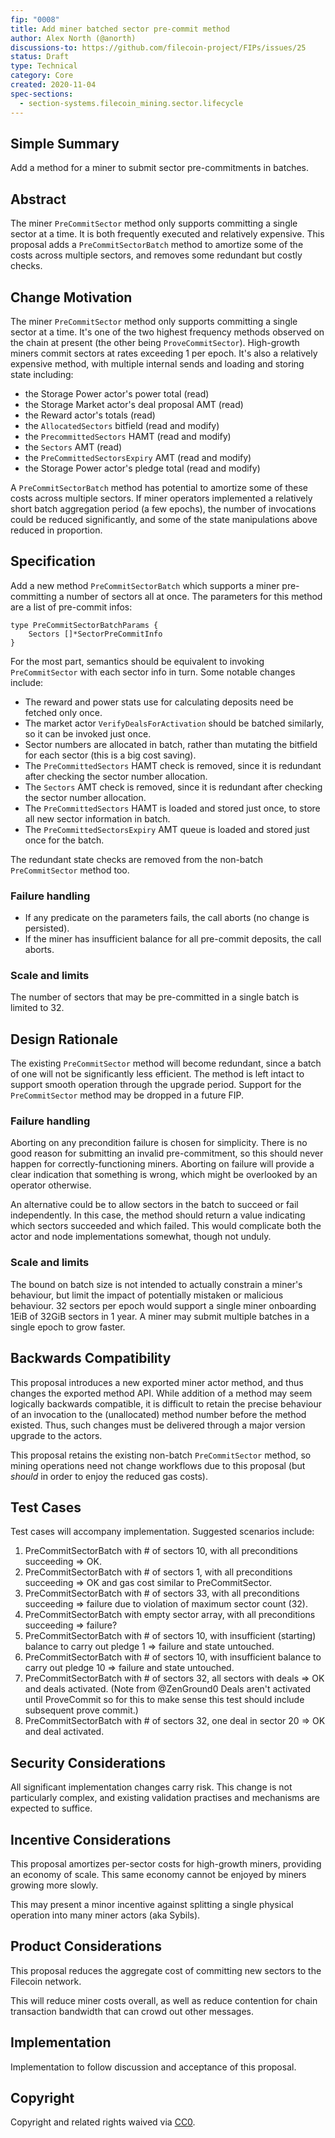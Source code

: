 ```yaml
---
fip: "0008"
title: Add miner batched sector pre-commit method
author: Alex North (@anorth)
discussions-to: https://github.com/filecoin-project/FIPs/issues/25
status: Draft
type: Technical
category: Core
created: 2020-11-04
spec-sections: 
  - section-systems.filecoin_mining.sector.lifecycle
---
```


## Simple Summary
<!--"If you can't explain it simply, you don't understand it well enough." Provide a simplified and layman-accessible explanation of the FIP.-->
Add a method for a miner to submit sector pre-commitments in batches.

## Abstract
<!--A short (~200 word) description of the technical issue being addressed.-->
The miner `PreCommitSector` method only supports committing a single sector at a time.
It is both frequently executed and relatively expensive.
This proposal adds a `PreCommitSectorBatch` method to amortize some of the costs across multiple sectors,
and removes some redundant but costly checks.


## Change Motivation
<!--The motivation is critical for FIPs that want to change the Filecoin protocol. It should clearly explain why the existing protocol specification is inadequate to address the problem that the FIP solves. FIP submissions without sufficient motivation may be rejected outright.-->
The miner `PreCommitSector` method only supports committing a single sector at a time. 
It's one of the two highest frequency methods observed on the chain at present (the other being `ProveCommitSector`). 
High-growth miners commit sectors at rates exceeding 1 per epoch. 
It's also a relatively expensive method, with multiple internal sends and loading and storing state including:
- the Storage Power actor's power total (read)
- the Storage Market actor's deal proposal AMT (read)
- the Reward actor's totals (read)
- the `AllocatedSectors` bitfield (read and modify)
- the `PrecommittedSectors` HAMT (read and modify)
- the `Sectors` AMT (read)
- the `PreCommittedSectorsExpiry` AMT (read and modify)
- the Storage Power actor's pledge total (read and modify)

A `PreCommitSectorBatch` method has potential to amortize some of these costs across multiple sectors. 
If miner operators implemented a relatively short batch aggregation period (a few epochs), the number of invocations could be reduced significantly, 
and some of the state manipulations above reduced in proportion.

## Specification
<!--The technical specification should describe the syntax and semantics of any new feature. The specification should be detailed enough to allow competing, interoperable implementations for any of the current Filecoin implementations. -->
Add a new method `PreCommitSectorBatch` which supports a miner pre-committing a number of sectors all at once.
The parameters for this method are a list of pre-commit infos:

```
type PreCommitSectorBatchParams {
    Sectors []*SectorPreCommitInfo
}
```

For the most part, semantics should be equivalent to invoking `PreCommitSector` with each sector info in turn. Some notable changes include:
- The reward and power stats use for calculating deposits need be fetched only once.
- The market actor `VerifyDealsForActivation` should be batched similarly, so it can be invoked just once.
- Sector numbers are allocated in batch, rather than mutating the bitfield for each sector (this is a big cost saving).
- The `PreCommittedSectors` HAMT check is removed, since it is redundant after checking the sector number allocation.
- The `Sectors` AMT check is removed, since it is redundant after checking the sector number allocation.
- The `PreCommittedSectors` HAMT is loaded and stored just once, to store all new sector information in batch.
- The `PreCommittedSectorsExpiry` AMT queue is loaded and stored just once for the batch.

The redundant state checks are removed from the non-batch `PreCommitSector` method too.

### Failure handling
- If any predicate on the parameters fails, the call aborts (no change is persisted).
- If the miner has insufficient balance for all pre-commit deposits, the call aborts.

### Scale and limits
The number of sectors that may be pre-committed in a single batch is limited to 32. 


## Design Rationale
The existing `PreCommitSector` method will become redundant, since a batch of one will not be significantly less efficient.
The method is left intact to support smooth operation through the upgrade period.
Support for the `PreCommitSector` method may be dropped in a future FIP.

### Failure handling
Aborting on any precondition failure is chosen for simplicity. 
There is no good reason for submitting an invalid pre-commitment, so this should never happen for correctly-functioning miners. 
Aborting on failure will provide a clear indication that something is wrong, which might be overlooked by an operator otherwise.

An alternative could be to allow sectors in the batch to succeed or fail independently. 
In this case, the method should return a value indicating which sectors succeeded and which failed.
This would complicate both the actor and node implementations somewhat, though not unduly.

### Scale and limits
The bound on batch size is not intended to actually constrain a miner's behaviour, but limit the impact of potentially mistaken or malicious behaviour.
32 sectors per epoch would support a single miner onboarding 1EiB of 32GiB sectors in 1 year.
A miner may submit multiple batches in a single epoch to grow faster.


## Backwards Compatibility
This proposal introduces a new exported miner actor method, and thus changes the exported method API. 
While addition of a method may seem logically backwards compatible, it is difficult to retain the precise behaviour of an invocation to the (unallocated) method number before the method existed.
Thus, such changes must be delivered through a major version upgrade to the actors.

This proposal retains the existing non-batch `PreCommitSector` method, so mining operations need not change workflows due to this proposal (but _should_ in order to enjoy the reduced gas costs).

## Test Cases

Test cases will accompany implementation. Suggested scenarios include:

1. PreCommitSectorBatch with # of sectors 10, with all preconditions succeeding => OK.
2. PreCommitSectorBatch with # of sectors 1, with all preconditions succeeding => OK and gas cost similar to PreCommitSector.
3. PreCommitSectorBatch with # of sectors 33, with all preconditions succeeding => failure due to violation of maximum sector count (32).
4. PreCommitSectorBatch with empty sector array, with all preconditions succeeding => failure?
5. PreCommitSectorBatch with # of sectors 10, with insufficient (starting) balance to carry out pledge 1 => failure and state untouched.
6. PreCommitSectorBatch with # of sectors 10, with insufficient balance to carry out pledge 10 => failure and state untouched.
7. PreCommitSectorBatch with # of sectors 32, all sectors with deals => OK and deals activated. (Note from @ZenGround0 Deals aren't activated until ProveCommit so for this to make sense this test should include subsequent prove commit.)
8. PreCommitSectorBatch with # of sectors 32, one deal in sector 20 => OK and deal activated.

## Security Considerations
All significant implementation changes carry risk. This change is not particularly complex, and existing validation practises and mechanisms are expected to suffice.

## Incentive Considerations
This proposal amortizes per-sector costs for high-growth miners, providing an economy of scale. This same economy cannot be enjoyed by miners growing more slowly.

This may present a minor incentive against splitting a single physical operation into many miner actors (aka Sybils).

## Product Considerations
This proposal reduces the aggregate cost of committing new sectors to the Filecoin network. 

This will reduce miner costs overall, as well as reduce contention for chain transaction bandwidth that can crowd out other messages.

## Implementation
Implementation to follow discussion and acceptance of this proposal.

## Copyright
Copyright and related rights waived via [CC0](https://creativecommons.org/publicdomain/zero/1.0/).

